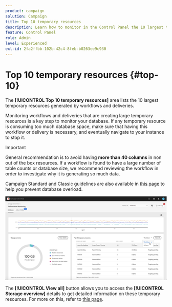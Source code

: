 ```yaml
---
product: campaign
solution: Campaign
title: Top 10 temporary resources
description: Learn how to monitor in the Control Panel the 10 largest temporary resources generated by workflows and deliveries on your Campaign database.
feature: Control Panel
role: Admin
level: Experienced
exl-id: 2fa2ffbb-102b-42c4-8feb-b0263ee9c930
---
```

# Top 10 temporary resources {#top-10}

The **[!UICONTROL Top 10 temporary resources]** area lists the 10 largest temporary resources generated by workflows and deliveries.

Monitoring workflows and deliveries that are creating large temporary resources is a key step to monitor your database. If any temporary resource is consuming too much database space, make sure that having this workflow or delivery is necessary, and eventually navigate to your instance to stop it.

>[!IMPORTANT]
>
>General recommendation is to avoid having **more than 40 columns** in non out of the box resources. If a workflow is found to have a large number of table counts or database size, we recommend reviewing the workflow in order to investigate why it is generating so much data.
>
>Campaign Standard and Classic guidelines are also available in [this page](database-preventing-overload.md) to help you prevent database overload.

![](assets/database-top10.png)

The **[!UICONTROL View all]** button allows you to access the **[!UICONTROL Storage overview]** details to get detailed information on these temporary resources. For more on this, refer to [this page](database-storage-overview.md).
